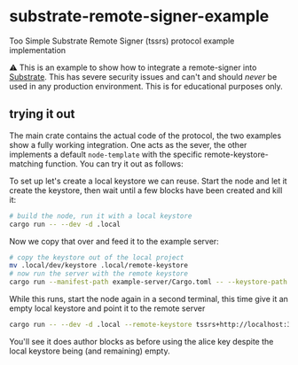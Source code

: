 # substrate-remote-signer-example
Too Simple Substrate Remote Signer (tssrs) protocol example implementation

⚠️ This is an example to show how to integrate a remote-signer into [Substrate](). This has severe security issues and can't and should _never_ be used in any production environment. This is for educational purposes only.

## trying it out

The main crate contains the actual code of the protocol, the two examples show a fully working integration. One acts as the sever, the other implements a default `node-template` with the specific remote-keystore-matching function. You can try it out as follows:

To set up let's create a local keystore we can reuse. Start the node and let it create the keystore, then wait until a few blocks have been created and kill it:

```bash
# build the node, run it with a local keystore
cargo run -- --dev -d .local
```

Now we copy that over and feed it to the example server:
```bash
# copy the keystore out of the local project
mv .local/dev/keystore .local/remote-keystore
# now run the server with the remote keystore
cargo run --manifest-path example-server/Cargo.toml -- --keystore-path .local/remote-keystore
```

While this runs, start the node again in a second terminal, this time give it an empty local keystore and point it to the remote server

```bash
cargo run -- --dev -d .local --remote-keystore tssrs+http://localhost:33033/ --keystore-path /tmp/keystore
```


You'll see it does author blocks as before using the alice key despite the local keystore being (and remaining) empty.